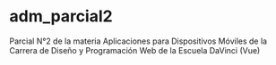 # adm_parcial2
Parcial N°2 de la materia Aplicaciones para Dispositivos Móviles de la Carrera de Diseño y Programación Web de la Escuela DaVinci (Vue)
